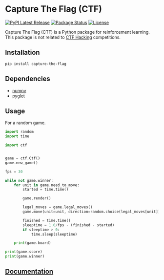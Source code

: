 # Capture The Flag (CTF)
[![PyPI Latest Release](https://img.shields.io/pypi/v/capture-the-flag.svg)](https://pypi.org/project/capture-the-flag/)
[![Package Status](https://img.shields.io/pypi/status/capture-the-flag.svg)](https://pypi.org/project/capture-the-flag/)
[![License](https://img.shields.io/pypi/l/pandas.svg)](https://gitlab.com/documented/ctf/-/blob/master/LICENSE)

Capture The Flag (CTF) is a Python package for reinforcement learning. This package is not related to [CTF Hacking](https://en.wikipedia.org/wiki/Capture_the_flag#Computer_security) competitions.
## Installation
```
pip install capture-the-flag
```
## Dependencies
- [numpy](https://www.numpy.org)
- [pyglet](http://www.pyglet.org)
## Usage
For a random game.
```python
import random
import time

import ctf


game = ctf.Ctf()
game.new_game()

fps = 30

while not game.winner:
    for unit in game.need_to_move:
        started = time.time()

        game.render()

        legal_moves = game.legal_moves()
        game.move(unit=unit, direction=random.choice(legal_moves[unit]))

        finished = time.time()
        sleeptime = 1.0/fps - (finished - started)
        if sleeptime > 0:
            time.sleep(sleeptime)

    print(game.board)

print(game.score)
print(game.winner)
```
## [Documentation](https://capture-the-flag.readthedocs.io/en/latest/)
